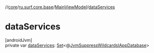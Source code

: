 //[core](../../../index.md)/[ru.surf.core.base](../index.md)/[MainViewModel](index.md)/[dataServices](data-services.md)

# dataServices

[androidJvm]\
private var [dataServices](data-services.md): [Set](https://kotlinlang.org/api/latest/jvm/stdlib/kotlin.collections/-set/index.html)&lt;@[JvmSuppressWildcards](https://kotlinlang.org/api/latest/jvm/stdlib/kotlin.jvm/-jvm-suppress-wildcards/index.html)[IAppDatabase](../../ru.surf.core.interfaces/-i-app-database/index.md)&gt;
